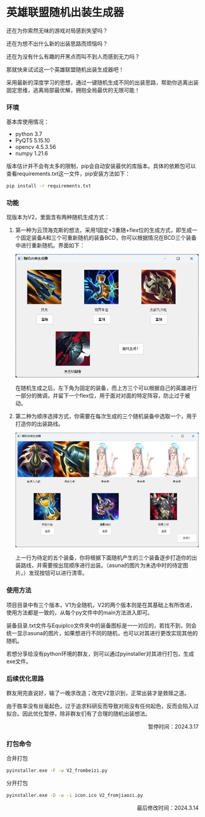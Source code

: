 # 英雄联盟随机出装生成器

还在为你索然无味的游戏对局感到失望吗？

还在为想不出什么新的出装思路而烦恼吗？

还在为没有什么有趣的开黑点而叫不到人而感到无力吗？

那就快来试试这一个英雄联盟随机出装生成器吧！

采用最新的深度学习的思想，通过一键随机生成不同的出装思路，帮助你逃离出装固定思维，逃离局部最优解，拥抱全局最优的无限可能！

### 环境

基本库使用情况：

- python 3.7
- PyQT5 5.15.10
- opencv 4.5.3.56
- numpy 1.21.6

版本估计并不会有太多的限制，pip会自动安装最优的库版本。具体的依赖包可以查看requirements.txt这一文件，pip安装方法如下：

```cmd
pip install -r requirements.txt
```

### 功能

现版本为V2，里面含有两种随机生成方式：

1. 第一种为云顶海克斯的想法，采用1固定+3重随+flex位的生成方式，即生成一个固定装备A和三个可重新随机的装备BCD，你可以根据情况在BCD三个装备中进行重新随机。界面如下：

   ![beizi](.\img\beizi.png)

   在随机生成之后，左下角为固定的装备，而上方三个可以根据自己的英雄进行一部分的微调，并留下一个flex位，用于面对对面的特定阵容，防止过于被动。

2. 第二种为顺序选择方式，你需要在每次生成的三个随机装备中选取一个，用于打造你的出装路线。

   ![jiaozi](.\img\jiaozi.png)

   上一行为待定的五个装备，你将根据下面随机产生的三个装备逐步打造你的出装路线，并需要按出现顺序进行出装。（asuna的图片为未选中时的待定图片。）发现按钮可以进行清零。

### 使用方法

项目目录中有三个版本，V1为全随机，V2的两个版本则是在其基础上有所改进，使用方法都是一致的，从每个py文件中的main方法进入即可。

装备目录.txt文件与EquipIco文件夹中的装备图标是一一对应的，若找不到，则会统一显示asuna的图片，如果想进行不同的随机，也可以对其进行更改实现其他的随机。

若想分享给没有python环境的群友，则可以通过pyinstaller对其进行打包，生成exe文件。

### 后续优化思路

群友用完直说好，输了一晚求改造；改完V2意识到，正常出装才是救赎之道。

由于胜率没有丝毫起色，过于追求科研反而导致对局没有任何起色，反而会陷入过拟合。因此优化暂停，除非群友们有了合理的随机出装想法。

<div align='right'>暂停时间：2024.3.17</div> 

### 打包命令


合并打包
```cmd
pyinstaller.exe -F -w V2_frombeizi.py 
```
分开打包
```cmd
pyinstaller.exe -D -w -i icon.ico V2_fromjiaozi.py 	
```





<div align='right'>最后修改时间：2024.3.14</div> 
